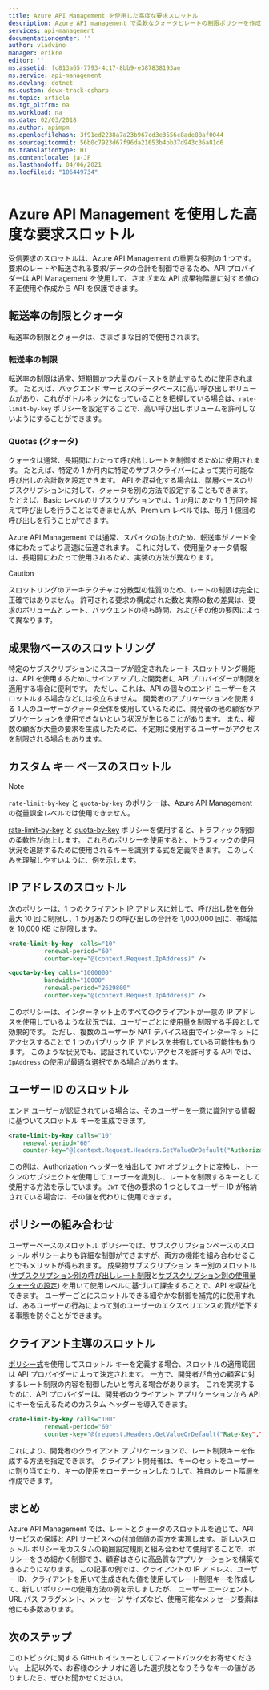 ```yaml
---
title: Azure API Management を使用した高度な要求スロットル
description: Azure API management で柔軟なクォータとレートの制限ポリシーを作成して適用する方法について説明します。
services: api-management
documentationcenter: ''
author: vladvino
manager: erikre
editor: ''
ms.assetid: fc813a65-7793-4c17-8bb9-e387838193ae
ms.service: api-management
ms.devlang: dotnet
ms.custom: devx-track-csharp
ms.topic: article
ms.tgt_pltfrm: na
ms.workload: na
ms.date: 02/03/2018
ms.author: apimpm
ms.openlocfilehash: 3f91ed2238a7a23b967cd3e3556c8ade88af0044
ms.sourcegitcommit: 56b0c7923d67f96da21653b4bb37d943c36a81d6
ms.translationtype: HT
ms.contentlocale: ja-JP
ms.lasthandoff: 04/06/2021
ms.locfileid: "106449734"
---
```

# <a name="advanced-request-throttling-with-azure-api-management"></a>Azure API Management を使用した高度な要求スロットル
受信要求のスロットルは、Azure API Management の重要な役割の 1 つです。 要求のレートや転送される要求/データの合計を制御できるため、API プロバイダーは API Management を使用して、さまざまな API 成果物階層に対する値の不正使用や作成から API を保護できます。

## <a name="rate-limits-and-quotas"></a>転送率の制限とクォータ
転送率の制限とクォータは、さまざまな目的で使用されます。

### <a name="rate-limits"></a>転送率の制限
転送率の制限は通常、短期間かつ大量のバーストを防止するために使用されます。 たとえば、バックエンド サービスのデータベースに高い呼び出しボリュームがあり、これがボトルネックになっていることを把握している場合は、`rate-limit-by-key` ポリシーを設定することで、高い呼び出しボリュームを許可しないようにすることができます。

### <a name="quotas"></a>Quotas (クォータ)
クォータは通常、長期間にわたって呼び出しレートを制御するために使用されます。 たとえば、特定の 1 か月内に特定のサブスクライバーによって実行可能な呼び出しの合計数を設定できます。 API を収益化する場合は、階層ベースのサブスクリプションに対して、クォータを別の方法で設定することもできます。 たとえば、Basic レベルのサブスクリプションでは、1 か月にあたり 1 万回を超えて呼び出しを行うことはできませんが、Premium レベルでは、毎月 1 億回の呼び出しを行うことができます。

Azure API Management では通常、スパイクの防止のため、転送率がノード全体にわたってより高速に伝達されます。 これに対して、使用量クォータ情報は、長期間にわたって使用されるため、実装の方法が異なります。

> [!CAUTION]
> スロットリングのアーキテクチャは分散型の性質のため、レートの制限は完全に正確ではありません。 許可される要求の構成された数と実際の数の差異は、要求のボリュームとレート、バックエンドの待ち時間、およびその他の要因によって異なります。

## <a name="product-based-throttling"></a>成果物ベースのスロットリング
特定のサブスクリプションにスコープが設定されたレート スロットリング機能は、API を使用するためにサインアップした開発者に API プロバイダーが制限を適用する場合に便利です。 ただし、これは、API の個々のエンド ユーザーをスロットルする場合などには役立ちません。 開発者のアプリケーションを使用する 1 人のユーザーがクォータ全体を使用しているために、開発者の他の顧客がアプリケーションを使用できないという状況が生じることがあります。 また、複数の顧客が大量の要求を生成したために、不定期に使用するユーザーがアクセスを制限される場合もあります。

## <a name="custom-key-based-throttling"></a>カスタム キー ベースのスロットル

> [!NOTE]
> `rate-limit-by-key` と `quota-by-key` のポリシーは、Azure API Management の従量課金レベルでは使用できません。 

[rate-limit-by-key](./api-management-access-restriction-policies.md#LimitCallRateByKey) と [quota-by-key](./api-management-access-restriction-policies.md#SetUsageQuotaByKey) ポリシーを使用すると、トラフィック制御の柔軟性が向上します。 これらのポリシーを使用すると、トラフィックの使用状況を追跡するために使用されるキーを識別する式を定義できます。 このしくみを理解しやすいように、例を示します。 

## <a name="ip-address-throttling"></a>IP アドレスのスロットル
次のポリシーは、1 つのクライアント IP アドレスに対して、呼び出し数を毎分最大 10 回に制限し、1 か月あたりの呼び出しの合計を 1,000,000 回に、帯域幅を 10,000 KB に制限します。 

```xml
<rate-limit-by-key  calls="10"
          renewal-period="60"
          counter-key="@(context.Request.IpAddress)" />

<quota-by-key calls="1000000"
          bandwidth="10000"
          renewal-period="2629800"
          counter-key="@(context.Request.IpAddress)" />
```

このポリシーは、インターネット上のすべてのクライアントが一意の IP アドレスを使用しているような状況では、ユーザーごとに使用量を制限する手段として効果的です。 ただし、複数のユーザーが NAT デバイス経由でインターネットにアクセスすることで 1 つのパブリック IP アドレスを共有している可能性もあります。 このような状況でも、認証されていないアクセスを許可する API では、 `IpAddress` の使用が最適な選択である場合があります。

## <a name="user-identity-throttling"></a>ユーザー ID のスロットル
エンド ユーザーが認証されている場合は、そのユーザーを一意に識別する情報に基づいてスロットル キーを生成できます。

```xml
<rate-limit-by-key calls="10"
    renewal-period="60"
    counter-key="@(context.Request.Headers.GetValueOrDefault("Authorization","").AsJwt()?.Subject)" />
```

この例は、Authorization ヘッダーを抽出して `JWT` オブジェクトに変換し、トークンのサブジェクトを使用してユーザーを識別し、レートを制限するキーとして使用する方法を示しています。 `JWT` で他の要求の 1 つとしてユーザー ID が格納されている場合は、その値を代わりに使用できます。

## <a name="combined-policies"></a>ポリシーの組み合わせ
ユーザーベースのスロットル ポリシーでは、サブスクリプションベースのスロットル ポリシーよりも詳細な制御ができますが、両方の機能を組み合わせることでもメリットが得られます。 成果物サブスクリプション キー別のスロットル ([サブスクリプション別の呼び出しレート制限](./api-management-access-restriction-policies.md#LimitCallRate)と[サブスクリプション別の使用量クォータの設定](./api-management-access-restriction-policies.md#SetUsageQuota)) を用いて使用レベルに基づいて課金することで、API を収益化できます。 ユーザーごとにスロットルできる細やかな制御を補完的に使用すれば、あるユーザーの行為によって別のユーザーのエクスペリエンスの質が低下する事態を防ぐことができます。 

## <a name="client-driven-throttling"></a>クライアント主導のスロットル
[ポリシー式](./api-management-policy-expressions.md)を使用してスロットル キーを定義する場合、スロットルの適用範囲は API プロバイダーによって決定されます。 一方で、開発者が自分の顧客に対するレート制限の内容を制御したいと考える場合があります。 これを実現するために、API プロバイダーは、開発者のクライアント アプリケーションから API にキーを伝えるためのカスタム ヘッダーを導入できます。

```xml
<rate-limit-by-key calls="100"
          renewal-period="60"
          counter-key="@(request.Headers.GetValueOrDefault("Rate-Key",""))"/>
```

これにより、開発者のクライアント アプリケーションで、レート制限キーを作成する方法を指定できます。 クライアント開発者は、キーのセットをユーザーに割り当てたり、キーの使用をローテーションしたりして、独自のレート階層を作成できます。

## <a name="summary"></a>まとめ
Azure API Management では、レートとクォータのスロットルを通じて、API サービスの保護と API サービスへの付加価値の両方を実現します。 新しいスロットル ポリシーをカスタムの範囲設定規則と組み合わせて使用することで、ポリシーをきめ細かく制御でき、顧客はさらに高品質なアプリケーションを構築できるようになります。 この記事の例では、クライアントの IP アドレス、ユーザー ID、クライアントを用いて生成された値を使用してレート制限キーを作成して、新しいポリシーの使用方法の例を示しましたが、 ユーザー エージェント、URL パス フラグメント、メッセージ サイズなど、使用可能なメッセージ要素は他にも多数あります。

## <a name="next-steps"></a>次のステップ
このトピックに関する GitHub イシューとしてフィードバックをお寄せください。 上記以外で、お客様のシナリオに適した選択肢となりそうなキーの値がありましたら、ぜひお聞かせください。
